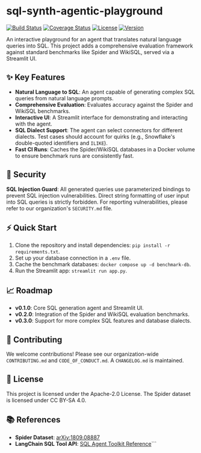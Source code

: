 # sql-synth-agentic-playground

<!-- IMPORTANT: Replace 'your-github-username-or-org' with your actual GitHub details -->
[![Build Status](https://img.shields.io/github/actions/workflow/status/your-github-username-or-org/sql-synth-agentic-playground/ci.yml?branch=main)](https://github.com/your-github-username-or-org/sql-synth-agentic-playground/actions)
[![Coverage Status](https://img.shields.io/coveralls/github/your-github-username-or-org/sql-synth-agentic-playground)](https://coveralls.io/github/your-github-username-or-org/sql-synth-agentic-playground)
[![License](https://img.shields.io/github/license/your-github-username-or-org/sql-synth-agentic-playground)](LICENSE)
[![Version](https://img.shields.io/badge/version-v0.1.0-blue)](https://semver.org)

An interactive playground for an agent that translates natural language queries into SQL. This project adds a comprehensive evaluation framework against standard benchmarks like Spider and WikiSQL, served via a Streamlit UI.

## ✨ Key Features

*   **Natural Language to SQL**: An agent capable of generating complex SQL queries from natural language prompts.
*   **Comprehensive Evaluation**: Evaluates accuracy against the Spider and WikiSQL benchmarks.
*   **Interactive UI**: A Streamlit interface for demonstrating and interacting with the agent.
*   **SQL Dialect Support**: The agent can select connectors for different dialects. Test cases should account for quirks (e.g., Snowflake's double-quoted identifiers and `ILIKE`).
*   **Fast CI Runs**: Caches the Spider/WikiSQL databases in a Docker volume to ensure benchmark runs are consistently fast.

## 🔐 Security

**SQL Injection Guard**: All generated queries use parameterized bindings to prevent SQL injection vulnerabilities. Direct string formatting of user input into SQL queries is strictly forbidden. For reporting vulnerabilities, please refer to our organization's `SECURITY.md` file.

## ⚡ Quick Start

1.  Clone the repository and install dependencies: `pip install -r requirements.txt`.
2.  Set up your database connection in a `.env` file.
3.  Cache the benchmark databases: `docker compose up -d benchmark-db`.
4.  Run the Streamlit app: `streamlit run app.py`.

## 📈 Roadmap

*   **v0.1.0**: Core SQL generation agent and Streamlit UI.
*   **v0.2.0**: Integration of the Spider and WikiSQL evaluation benchmarks.
*   **v0.3.0**: Support for more complex SQL features and database dialects.

## 🤝 Contributing

We welcome contributions! Please see our organization-wide `CONTRIBUTING.md` and `CODE_OF_CONDUCT.md`. A `CHANGELOG.md` is maintained.

## 📝 License

This project is licensed under the Apache-2.0 License. The Spider dataset is licensed under CC BY-SA 4.0.

## 📚 References

*   **Spider Dataset**: [arXiv:1809.08887](https://arxiv.org/abs/1809.08887)
*   **LangChain SQL Tool API**: [SQL Agent Toolkit Reference](https://api.python.langchain.com/en/latest/agents/langchain_community.agent_toolkits.sql.base.create_sql_agent.html)```
